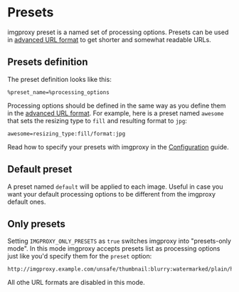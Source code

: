 # Presets

imgproxy preset is a named set of processing options. Presets can be used in [advanced URL format](generating_the_url_advanced.md#preset) to get shorter and somewhat readable URLs.

## Presets definition

The preset definition looks like this:

```
%preset_name=%processing_options
```

Processing options should be defined in the same way as you define them in the [advanced URL format](generating_the_url_advanced.md#preset). For example, here is a preset named `awesome` that sets the resizing type to `fill` and resulting format to `jpg`:

```
awesome=resizing_type:fill/format:jpg
```

Read how to specify your presets with imgproxy in the [Configuration](configuration.md) guide.

## Default preset

A preset named `default` will be applied to each image. Useful in case you want your default processing options to be different from the imgproxy default ones.

## Only presets

Setting `IMGPROXY_ONLY_PRESETS` as `true` switches imgproxy into "presets-only mode". In this mode imgproxy accepts presets list as processing options just like you'd specify them for the `preset` option:

```
http://imgproxy.example.com/unsafe/thumbnail:blurry:watermarked/plain/http://example.com/images/curiosity.jpg@png
```

All othe URL formats are disabled in this mode.

